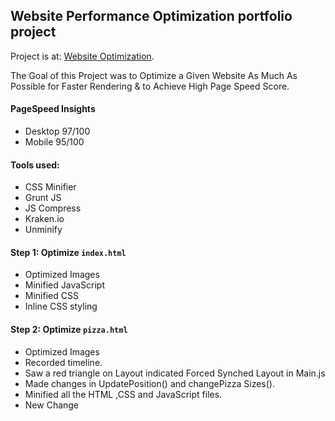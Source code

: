 ## Website Performance Optimization portfolio project

Project is at: [Website Optimization](https://github.com/anamika-manhas/Front-End-Web-optimization).

The Goal of this Project was to Optimize a Given Website As Much As Possible for Faster Rendering & to Achieve High Page Speed Score.

#### PageSpeed Insights
* Desktop 97/100
* Mobile 95/100


#### Tools used:

* CSS Minifier
* Grunt JS
* JS Compress
* Kraken.io
* Unminify


#### Step 1: Optimize `index.html`

* Optimized Images
* Minified JavaScript
* Minified CSS
* Inline CSS styling


#### Step 2: Optimize `pizza.html`

* Optimized Images
* Recorded timeline.
* Saw a red triangle on Layout indicated Forced Synched Layout in Main.js
* Made changes in UpdatePosition() and changePizza Sizes().
* Minified all the HTML ,CSS and JavaScript files.
* New Change
